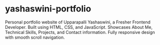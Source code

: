 # yashaswini-portfolio
Personal portfolio website of Upparapalli Yashaswini, a Fresher Frontend Developer. Built using HTML, CSS, and JavaScript. Showcases About Me, Technical Skills, Projects, and Contact information. Fully responsive design with smooth scroll navigation.
